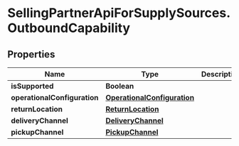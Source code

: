 # SellingPartnerApiForSupplySources.OutboundCapability

## Properties
Name | Type | Description | Notes
------------ | ------------- | ------------- | -------------
**isSupported** | **Boolean** |  | [optional] 
**operationalConfiguration** | [**OperationalConfiguration**](OperationalConfiguration.md) |  | [optional] 
**returnLocation** | [**ReturnLocation**](ReturnLocation.md) |  | [optional] 
**deliveryChannel** | [**DeliveryChannel**](DeliveryChannel.md) |  | [optional] 
**pickupChannel** | [**PickupChannel**](PickupChannel.md) |  | [optional] 


